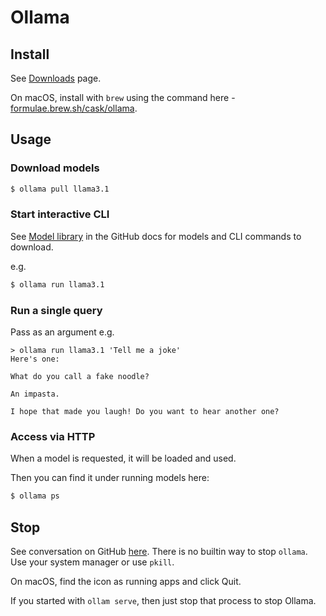 # Ollama

## Install

See [Downloads](https://ollama.com/download) page.

On macOS, install with `brew` using the command here - [formulae.brew.sh/cask/ollama](https://formulae.brew.sh/cask/ollama).


## Usage

### Download models

```sh
$ ollama pull llama3.1
```

### Start interactive CLI

See [Model library](https://github.com/ollama/ollama?tab=readme-ov-file#model-library) in the GitHub docs for models and CLI commands to download.

e.g.

```sh
$ ollama run llama3.1
```

### Run a single query

Pass as an argument e.g.

```console
> ollama run llama3.1 'Tell me a joke'
Here's one:

What do you call a fake noodle?

An impasta.

I hope that made you laugh! Do you want to hear another one?
```

### Access via HTTP

When a model is requested, it will be loaded and used.

Then you can find it under running models here:

```sh
$ ollama ps
```

## Stop

See conversation on GitHub [here](https://github.com/ollama/ollama/issues/690). There is no builtin way to stop `ollama`. Use your system manager or use `pkill`.

On macOS, find the icon as running apps and click Quit.

If you started with `ollam serve`, then just stop that process to stop Ollama.
